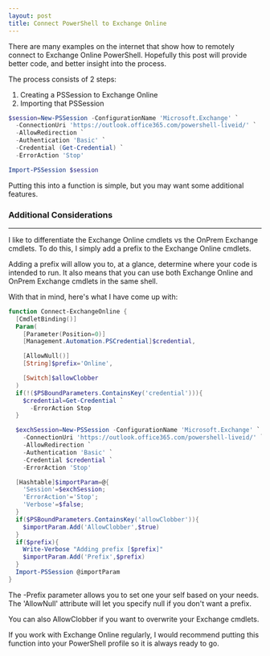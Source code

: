 ```yaml
---
layout: post
title: Connect PowerShell to Exchange Online
---
```


<p>
  There are many examples on the internet that show how to
  remotely connect to Exchange Online PowerShell.
  Hopefully this post will provide better code, 
  and better insight into the process.
</p>

The process consists of 2 steps:
1. Creating a PSSession to Exchange Online
2. Importing that PSSession

```powershell
$session=New-PSSession -ConfigurationName 'Microsoft.Exchange' `
  -ConnectionUri 'https://outlook.office365.com/powershell-liveid/' `
  -AllowRedirection `
  -Authentication 'Basic' `
  -Credential (Get-Credential) `
  -ErrorAction 'Stop'

Import-PSSession $session
```
<p>
  Putting this into a function is simple, 
  but you may want some additional features.
</p>

### Additional Considerations
----

<p>
  I like to differentiate the Exchange Online cmdlets vs
  the OnPrem Exchange cmdlets.  
  To do this, I simply add a prefix to the Exchange Online cmdlets.
</p>
<p>
  Adding a prefix will allow you to, at a glance, determine 
  where your code is intended to run.
  It also means that you can use both Exchange Online and OnPrem Exchange
  cmdlets in the same shell.
</p>
<p>
  With that in mind, here's what I have come up with:
</p>

```powershell
function Connect-ExchangeOnline {
  [CmdletBinding()]
  Param(
    [Parameter(Position=0)]
    [Management.Automation.PSCredential]$credential,

    [AllowNull()]
    [String]$prefix='Online',

    [Switch]$allowClobber
  )
  if(!($PSBoundParameters.ContainsKey('credential'))){
    $credential=Get-Credential `
      -ErrorAction Stop
  }

  $exchSession=New-PSSession -ConfigurationName 'Microsoft.Exchange' `
    -ConnectionUri 'https://outlook.office365.com/powershell-liveid/' `
    -AllowRedirection `
    -Authentication 'Basic' `
    -Credential $credential `
    -ErrorAction 'Stop'

  [Hashtable]$importParam=@{
    'Session'=$exchSession;
    'ErrorAction'='Stop';
    'Verbose'=$false;
  }
  if($PSBoundParameters.ContainsKey('allowClobber')){
    $importParam.Add('AllowClobber',$true)
  }
  if($prefix){
    Write-Verbose "Adding prefix [$prefix]"
    $importParam.Add('Prefix',$prefix)
  }
  Import-PSSession @importParam
}
```
<p>
  The -Prefix parameter allows you to set one your self based on your needs.
  The 'AllowNull' attribute will let you specify null if you don't want a prefix.

  You can also AllowClobber if you want to overwrite your Exchange cmdlets.
</p>
<p>
  If you work with Exchange Online regularly, I would recommend putting 
  this function into your PowerShell profile so it is always ready to go.
</p>
